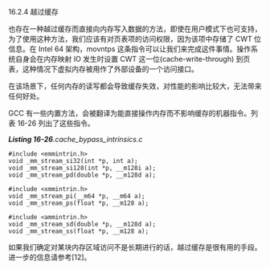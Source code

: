 16.2.4 越过缓存

也存在一种越过缓存而直接向内存写入数据的方法，即使在用户模式下也可支持，为了使用这种方法，我们应该有对页表项的访问权限，因为该项中存储了 CWT 位信息。在 Intel 64 架构，movntps 这条指令可以让我们来完成这件事情。操作系统自身会在内存映射 IO 发生时设置 CWT 这一位\(cache-write-through\) 到页表，这种情况下虚拟内存被用作了外部设备的一个访问接口。

在该场景下，任何内存的读写都会导致缓存失效，对性能的影响比较大，无法带来任何好处。

GCC 有一些内置方法，会被翻译为能直接操作内存而不影响缓存的机器指令。列表 16-26 列出了这些指令。

_**Listing 16-26**.cache\_bypass\_intrinsics.c_

```
#include <emmintrin.h>
void _mm_stream_si32(int *p, int a);
void _mm_stream_si128(int *p, __m128i a);
void _mm_stream_pd(double *p, __m128d a);

#include <xmmintrin.h>
void _mm_stream_pi(__m64 *p, __m64 a);
void _mm_stream_ps(float *p, __m128 a);

#include <ammintrin.h>
void _mm_stream_sd(double *p, __m128d a);
void _mm_stream_ss(float *p, __m128 a);
```

如果我们确定对某块内存区域访问不是长期进行的话，越过缓存是很有用的手段。进一步的信息请参考\[12\]。


